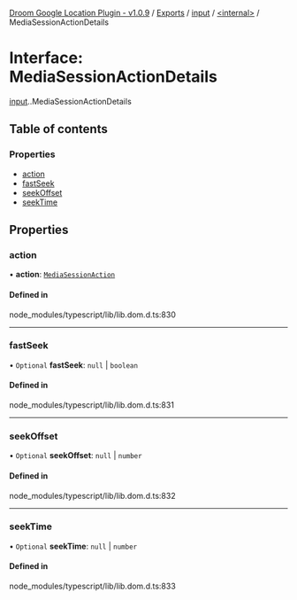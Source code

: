 [Droom Google Location Plugin - v1.0.9](../README.md) / [Exports](../modules.md) / [input](../modules/input.md) / [<internal\>](../modules/input._internal_.md) / MediaSessionActionDetails

# Interface: MediaSessionActionDetails

[input](../modules/input.md).[<internal>](../modules/input._internal_.md).MediaSessionActionDetails

## Table of contents

### Properties

- [action](input._internal_.MediaSessionActionDetails.md#action)
- [fastSeek](input._internal_.MediaSessionActionDetails.md#fastseek)
- [seekOffset](input._internal_.MediaSessionActionDetails.md#seekoffset)
- [seekTime](input._internal_.MediaSessionActionDetails.md#seektime)

## Properties

### action

• **action**: [`MediaSessionAction`](../modules/input._internal_.md#mediasessionaction)

#### Defined in

node_modules/typescript/lib/lib.dom.d.ts:830

___

### fastSeek

• `Optional` **fastSeek**: ``null`` \| `boolean`

#### Defined in

node_modules/typescript/lib/lib.dom.d.ts:831

___

### seekOffset

• `Optional` **seekOffset**: ``null`` \| `number`

#### Defined in

node_modules/typescript/lib/lib.dom.d.ts:832

___

### seekTime

• `Optional` **seekTime**: ``null`` \| `number`

#### Defined in

node_modules/typescript/lib/lib.dom.d.ts:833
